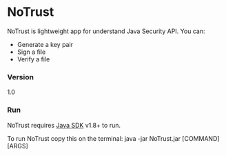 # NoTrust

NoTrust is lightweight app for understand Java Security API. You can:

  - Generate a key pair
  - Sign a file
  - Verify a file

### Version
1.0

### Run

NoTrust requires [Java SDK](http://www.oracle.com/technetwork/es/java/javase/downloads/index.html) v1.8+ to run.

To run NoTrust copy this on the terminal:
  java -jar NoTrust.jar [COMMAND] [ARGS]
